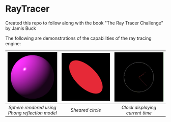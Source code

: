 # RayTracer

Created this repo to follow along with the book "The Ray Tracer Challenge" by Jamis Buck

The following are demonstrations of the capabilities of the ray tracing engine:

| ![Shaded Sphere](src/output/shaded_sphere.png) | ![Sheared Circle](src/output/ray_sphere.png) | ![Real-Time Clock](src/output/clock.gif) |
|:--:|:--:|:--:|
| *Sphere rendered using Phong reflection model* | *Sheared circle* | *Clock displaying current time* |
